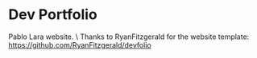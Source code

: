 # Dev Portfolio
Pablo Lara website. \\
Thanks to RyanFitzgerald for the website template: https://github.com/RyanFitzgerald/devfolio
